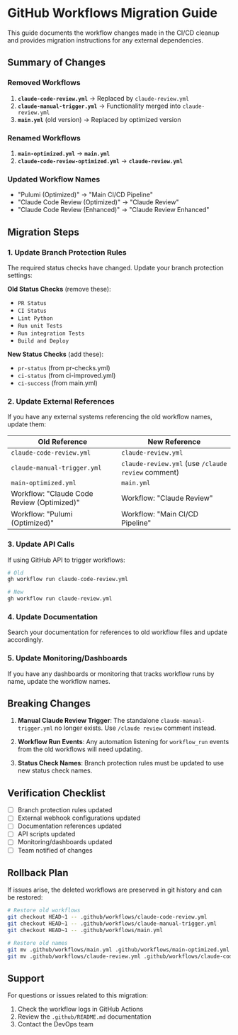 # GitHub Workflows Migration Guide

This guide documents the workflow changes made in the CI/CD cleanup and provides migration instructions for any external dependencies.

## Summary of Changes

### Removed Workflows
1. **`claude-code-review.yml`** → Replaced by `claude-review.yml`
2. **`claude-manual-trigger.yml`** → Functionality merged into `claude-review.yml`
3. **`main.yml`** (old version) → Replaced by optimized version

### Renamed Workflows
1. **`main-optimized.yml`** → **`main.yml`**
2. **`claude-code-review-optimized.yml`** → **`claude-review.yml`**

### Updated Workflow Names
- "Pulumi (Optimized)" → "Main CI/CD Pipeline"
- "Claude Code Review (Optimized)" → "Claude Review"
- "Claude Code Review (Enhanced)" → "Claude Review Enhanced"

## Migration Steps

### 1. Update Branch Protection Rules

The required status checks have changed. Update your branch protection settings:

**Old Status Checks** (remove these):
- `PR Status`
- `CI Status`
- `Lint Python`
- `Run unit Tests`
- `Run integration Tests`
- `Build and Deploy`

**New Status Checks** (add these):
- `pr-status` (from pr-checks.yml)
- `ci-status` (from ci-improved.yml)
- `ci-success` (from main.yml)

### 2. Update External References

If you have any external systems referencing the old workflow names, update them:

| Old Reference | New Reference |
|--------------|---------------|
| `claude-code-review.yml` | `claude-review.yml` |
| `claude-manual-trigger.yml` | `claude-review.yml` (use `/claude review` comment) |
| `main-optimized.yml` | `main.yml` |
| Workflow: "Claude Code Review (Optimized)" | Workflow: "Claude Review" |
| Workflow: "Pulumi (Optimized)" | Workflow: "Main CI/CD Pipeline" |

### 3. Update API Calls

If using GitHub API to trigger workflows:

```bash
# Old
gh workflow run claude-code-review.yml

# New
gh workflow run claude-review.yml
```

### 4. Update Documentation

Search your documentation for references to old workflow files and update accordingly.

### 5. Update Monitoring/Dashboards

If you have any dashboards or monitoring that tracks workflow runs by name, update the workflow names.

## Breaking Changes

1. **Manual Claude Review Trigger**: The standalone `claude-manual-trigger.yml` no longer exists. Use `/claude review` comment instead.

2. **Workflow Run Events**: Any automation listening for `workflow_run` events from the old workflows will need updating.

3. **Status Check Names**: Branch protection rules must be updated to use new status check names.

## Verification Checklist

- [ ] Branch protection rules updated
- [ ] External webhook configurations updated
- [ ] Documentation references updated
- [ ] API scripts updated
- [ ] Monitoring/dashboards updated
- [ ] Team notified of changes

## Rollback Plan

If issues arise, the deleted workflows are preserved in git history and can be restored:

```bash
# Restore old workflows
git checkout HEAD~1 -- .github/workflows/claude-code-review.yml
git checkout HEAD~1 -- .github/workflows/claude-manual-trigger.yml
git checkout HEAD~1 -- .github/workflows/main.yml

# Restore old names
git mv .github/workflows/main.yml .github/workflows/main-optimized.yml
git mv .github/workflows/claude-review.yml .github/workflows/claude-code-review-optimized.yml
```

## Support

For questions or issues related to this migration:
1. Check the workflow logs in GitHub Actions
2. Review the `.github/README.md` documentation
3. Contact the DevOps team
